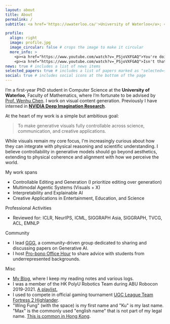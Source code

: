 ```yaml
---
layout: about
title: About
permalink: /
subtitle: <a href='https://uwaterloo.ca/'>University of Waterloo</a>; <a href='https://vectorinstitute.ai/'>Vector Institute</a>;

profile:
  align: right
  image: profile.jpg
  image_circular: false # crops the image to make it circular
  more_info: >
    <p><a href="https://www.youtube.com/watch?v=_PSjoVXFGAQ">You're doing what you love.</a></p>
    <p><a href="https://www.youtube.com/watch?v=_PSjoVXFGAQ">Isn't that enough?</a></p>
news: true # includes a list of news items
selected_papers: true # includes a list of papers marked as "selected={true}"
social: true # includes social icons at the bottom of the page
---
```


I’m a first-year PhD student in Computer Science at the **University of Waterloo**, Faculty of Mathematics, where I’m fortunate to be advised by [Prof. Wenhu Chen](https://wenhuchen.github.io/). I work on visual content generation. Previously I have interned in **[NVIDIA Deep Imagination Research](https://research.nvidia.com/labs/dir/)**. 

At the heart of my work is a simple but ambitious goal:

> To make generative visuals fully controllable across science, communication, and creative applications.

While visuals remain my core focus, I'm increasingly curious about how they can integrate with physical reasoning and scientific understanding. I believe controllability in generative models should go beyond aesthetics, extending to physical coherence and alignment with how we perceive the world.

My work spans

- Controllable Editing and Generation (I prioritize editing over generation)
- Multimodal Agentic Systems (Visuals + X)
- Interpretability and Explainable AI
- Creative Applications in Entertainment, Education, and Science

Professional Activities

- Reviewed for: ICLR, NeurIPS, ICML, SIGGRAPH Asia, SIGGRAPH, TVCG, ACL, EMNLP

Community

- I lead [GGG](https://github.com/vinesmsuic/crisp-dl-read), a community-driven group dedicated to sharing and discussing papers on Generative AI.
- I host [Pro-bono Office Hour](https://forms.gle/x2cTvXhQw7Px2ojF8) to share advice with students from underrepresented backgrounds.

Misc

- [My Blog](https://vinesmsuic.github.io/), where I keep my reading notes and various logs.
- I was a member of the HK PolyU Robotics Team during ABU Robocon 2019-2021. [A playlist.](https://www.youtube.com/watch?v=SXdlHsDGMmI&list=PLnBb01qou_lcYCLSfbAs-lZ5BZOzWsfSt)
- I used to compete in official gaming tournament [UGC League Team Fortress 2 Highlander](https://www.ugcleague.com/home_tf2h.cfm).
- "Wing Fung" (with the space) is my first name and "Ku" is my last name. "Max" is the commonly used "english name" that is not
  part of my legal name. [This is common in Hong Kong](https://culturalatlas.sbs.com.au/hong-kong-culture/hong-kong-culture-naming#westernising-chinese-names).
